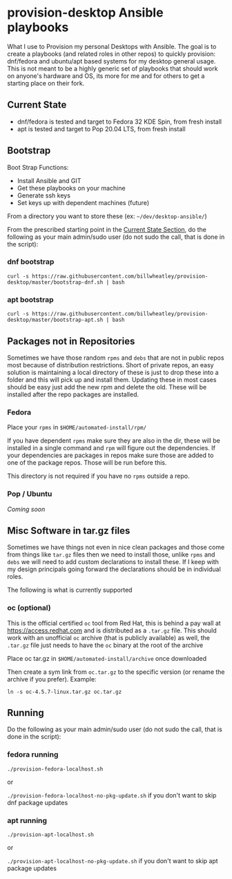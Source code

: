 # provision-desktop Ansible playbooks

What I use to Provision my personal Desktops with Ansible. The goal is to create a playbooks (and related roles in other repos) to quickly provision: dnf/fedora and ubuntu/apt based systems for my desktop general usage.  This is not meant to be a highly generic set of playbooks that should work on anyone's hardware and OS, its more for me and for others to get a starting place on their fork.

## Current State

* dnf/fedora is tested and target to Fedora 32 KDE Spin, from fresh install
* apt is tested and target to Pop 20.04 LTS, from fresh install

## Bootstrap

Boot Strap Functions:

* Install Ansible and GIT
* Get these playbooks on your machine
* Generate ssh keys
* Set keys up with dependent machines (future)

From a directory you want to store these (ex: `~/dev/desktop-ansible/`)

From the prescribed starting point in the [Current State  Section](current-state), do the following as your main admin/sudo user (do not sudo the call, that is done in the script):

### dnf bootstrap

`curl -s https://raw.githubusercontent.com/billwheatley/provision-desktop/master/bootstrap-dnf.sh | bash`

### apt bootstrap

`curl -s https://raw.githubusercontent.com/billwheatley/provision-desktop/master/bootstrap-apt.sh | bash`

## Packages not in Repositories

Sometimes we have those random `rpms` and `debs` that are not in public repos most because of distribution restrictions. Short of private repos, an easy solution is maintaining a local directory of these is just to drop these into a folder and this will pick up and install them. Updating these in most cases should be easy just add the new rpm and delete the old. These will be installed after the repo packages are installed.

### Fedora

Place your `rpms` in `$HOME/automated-install/rpm/`

If you have dependent `rpms` make sure they are also in the dir, these will be installed in a single command and `rpm` will figure out the dependencies. If your dependencies are packages in repos make sure those are added to one of the package repos. Those will be run before this.

This directory is not required if you have no `rpms` outside a repo.

### Pop / Ubuntu

*Coming soon*

## Misc Software in tar.gz files

Sometimes we have things not even in nice clean packages and those come from things like `tar.gz` files then we need to install those, unlike `rpms` and `debs` we will need to add custom declarations to install these.  If I keep with my design principals going forward the declarations should be in individual roles.

The following is what is currently supported

### oc (optional)

This is the official certified `oc` tool from Red Hat, this is behind a pay wall at <https://access.redhat.com> and is distributed as a `.tar.gz` file.  This should work with an unofficial `oc` archive (that is publicly available) as well, the `.tar.gz` file just needs to have the `oc` binary at the root of the archive

Place oc tar.gz in `$HOME/automated-install/archive` once downloaded

Then create a sym link from `oc.tar.gz` to the specific version (or rename the archive if you prefer). Example:

```console
ln -s oc-4.5.7-linux.tar.gz oc.tar.gz
```

## Running

Do the following as your main admin/sudo user (do not sudo the call, that is done in the script):

### fedora running

`./provision-fedora-localhost.sh`

or

`./provision-fedora-localhost-no-pkg-update.sh` if you don't want to skip dnf package updates

### apt running

`./provision-apt-localhost.sh`

or

`./provision-apt-localhost-no-pkg-update.sh` if you don't want to skip apt package updates
